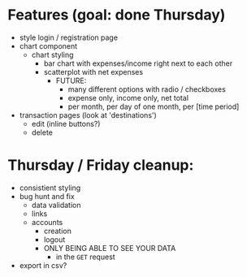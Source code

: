 # Features (goal: done Thursday)
- style login / registration page
- chart component
    - chart styling
        - bar chart with expenses/income right next to each other
        - scatterplot with net expenses
            - FUTURE:
                - many different options with radio / checkboxes
                - expense only, income only, net total
                - per month, per day of one month, per [time period]
- transaction pages (look at 'destinations')
    - edit (inline buttons?)
    - delete

# Thursday / Friday cleanup:
- consistient styling
- bug hunt and fix
    - data validation
    - links
    - accounts
        - creation
        - logout
        - ONLY BEING ABLE TO SEE YOUR DATA
            - in the `GET` request
- export in csv?